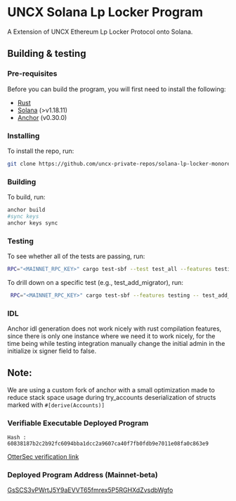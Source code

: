 # UNCX Solana Lp Locker Program

A Extension of UNCX Ethereum Lp Locker Protocol onto Solana.

## Building & testing

### Pre-requisites

Before you can build the program, you will first need to install the following:

- [Rust](https://www.rust-lang.org/tools/install)
- [Solana](https://docs.solana.com/cli/install-solana-cli-tools) (>v1.18.11)
- [Anchor](https://www.anchor-lang.com/docs/installation) (v0.30.0)

### Installing

To install the repo, run:

```bash
git clone https://github.com/uncx-private-repos/solana-lp-locker-monorepo
```

### Building

To build, run:

```bash
anchor build
#sync keys
anchor keys sync
```

### Testing

To see whether all of the tests are passing, run:

```bash
RPC="<MAINNET_RPC_KEY>" cargo test-sbf --test test_all --features testing
```

To drill down on a specific test (e.g., test_add_migrator), run:

```bash
 RPC="<MAINNET_RPC_KEY>" cargo test-sbf --features testing -- test_add_migrator
```

### IDL

Anchor idl generation does not work nicely with rust compilation features, since there is only one instance where we need it to work nicely, for the time being while testing integration manually change the initial admin in the initialize ix signer field to false.

## Note:

We are using a custom fork of anchor with a small optimization made to reduce stack space usage during try_accounts deserialization of structs marked with `#[derive(Accounts)]`

### Verifiable Executable Deployed Program

`Hash : 60838187b2c2b92fc6094bba1dcc2a9607ca40f7fb0fdb9e7011e08fa0c863e9`

[OtterSec verification link](https://verify.osec.io/status/GsSCS3vPWrtJ5Y9aEVVT65fmrex5P5RGHXdZvsdbWgfo)

### Deployed Program Address (Mainnet-beta)

[GsSCS3vPWrtJ5Y9aEVVT65fmrex5P5RGHXdZvsdbWgfo](https://explorer.solana.com/address/GsSCS3vPWrtJ5Y9aEVVT65fmrex5P5RGHXdZvsdbWgfo)

